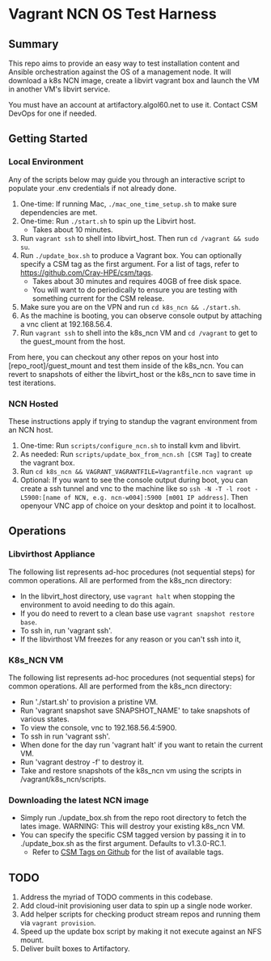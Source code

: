 # Vagrant NCN OS Test Harness

## Summary

This repo aims to provide an easy way to test installation content and Ansible orchestration against the OS of a management node.
It will download a k8s NCN image, create a libvirt vagrant box and launch the VM in another VM's libvirt service.

You must have an account at artifactory.algol60.net to use it. Contact CSM DevOps for one if needed.

## Getting Started

### Local Environment

Any of the scripts below may guide you through an interactive script to populate your .env credentials if not already done.

1. One-time: If running Mac, `./mac_one_time_setup.sh` to make sure dependencies are met.
1. One-time: Run `./start.sh` to spin up the Libvirt host.
    - Takes about 10 minutes.
1. Run `vagrant ssh` to shell into libvirt_host. Then run `cd /vagrant && sudo su`.
1. Run `./update_box.sh` to produce a Vagrant box. You can optionally specify a CSM tag as the first argument. For a list of tags, refer to <https://github.com/Cray-HPE/csm/tags>.
    - Takes about 30 minutes and requires 40GB of free disk space.
    - You will want to do periodically to ensure you are testing with something current for the CSM release.
1. Make sure you are on the VPN and run `cd k8s_ncn && ./start.sh`.
1. As the machine is booting, you can observe console output by attaching a vnc client at 192.168.56.4.
1. Run `vagrant ssh` to shell into the k8s_ncn VM and `cd /vagrant` to get to the guest_mount from the host.

From here, you can checkout any other repos on your host into [repo_root]/guest_mount and test them inside of the k8s_ncn. You can revert to snapshots of either the libvirt_host or the k8s_ncn to save time in test iterations.

### NCN Hosted

These instructions apply if trying to standup the vagrant environment from an NCN host.

1. One-time: Run `scripts/configure_ncn.sh` to install kvm and libvirt.
2. As needed: Run `scripts/update_box_from_ncn.sh [CSM Tag]` to create the vagrant box.
3. Run `cd k8s_ncn && VAGRANT_VAGRANTFILE=Vagrantfile.ncn vagrant up`
4. Optional: If you want to see the console output during boot, you can create a ssh tunnel and vnc to the machine like so `ssh -N -T -l root -L5900:[name of NCN, e.g. ncn-w004]:5900 [m001 IP address]`. Then openyour VNC app of choice on your desktop and point it to localhost.

## Operations

### Libvirthost Appliance

The following list represents ad-hoc procedures (not sequential steps) for common operations.
All are performed from the k8s_ncn directory:

- In the libvirt_host directory, use `vagrant halt` when stopping the environment to avoid needing to do this again.
- If you do need to revert to a clean base use `vagrant snapshot restore base`.
- To ssh in, run 'vagrant ssh'.
- If the libvirthost VM freezes for any reason or you can't ssh into it, 

### K8s_NCN VM

The following list represents ad-hoc procedures (not sequential steps) for common operations.
All are performed from the k8s_ncn directory:

- Run './start.sh' to provision a pristine VM.
- Run 'vagrant snapshot save SNAPSHOT_NAME' to take snapshots of various states.
- To view the console, vnc to 192.168.56.4:5900.
- To ssh in run 'vagrant ssh'.
- When done for the day run 'vagrant halt' if you want to retain the current VM.
- Run 'vagrant destroy -f' to destroy it.
- Take and restore snapshots of the k8s_ncn vm using the scripts in /vagrant/k8s_ncn/scripts.

### Downloading the latest NCN image

- Simply run ./update_box.sh from the repo root directory to fetch the lates image. WARNING: This will destroy your existing k8s_ncn VM.
- You can specify the specific CSM tagged version by passing it in to ./update_box.sh as the first argument. Defaults to v1.3.0-RC.1.
  - Refer to [CSM Tags on Github](https://github.com/Cray-HPE/csm/tags) for the list of available tags.

## TODO

1. Address the myriad of TODO comments in this codebase.
1. Add cloud-init provisioning user data to spin up a single node worker.
1. Add helper scripts for checking product stream repos and running them via `vagrant provision`.
1. Speed up the update box script by making it not execute against an NFS mount.
1. Deliver built boxes to Artifactory.
